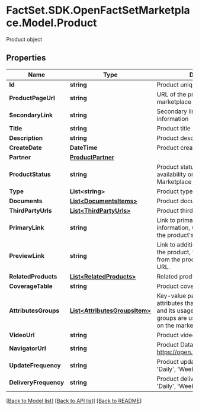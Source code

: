 # FactSet.SDK.OpenFactSetMarketplace.Model.Product
Product object

## Properties

Name | Type | Description | Notes
------------ | ------------- | ------------- | -------------
**Id** | **string** | Product unique identifier | 
**ProductPageUrl** | **string** | URL of the product&#39;s page on the marketplace catalog. | 
**SecondaryLink** | **string** | Secondary link with additional information | [optional] 
**Title** | **string** | Product title | 
**Description** | **string** | Product description | 
**CreateDate** | **DateTime** | Product creation date | 
**Partner** | [**ProductPartner**](ProductPartner.md) |  | 
**ProductStatus** | **string** | Product status pertaining to its availability on the Open:FactSet Marketplace | 
**Type** | **List&lt;string&gt;** | Product type | 
**Documents** | [**List&lt;DocumentsItems&gt;**](DocumentsItems.md) | Product documents | [optional] 
**ThirdPartyUrls** | [**List&lt;ThirdPartyUrls&gt;**](ThirdPartyUrls.md) | Product third party URLs | [optional] 
**PrimaryLink** | **string** | Link to primary product information, which is separate from the product&#39;s product page URL. | [optional] 
**PreviewLink** | **string** | Link to additional information on the product, which is separate from the product&#39;s product page URL. | [optional] 
**RelatedProducts** | [**List&lt;RelatedProducts&gt;**](RelatedProducts.md) | Related products | [optional] 
**CoverageTable** | **string** | Product coverage table (HTML) | [optional] 
**AttributesGroups** | [**List&lt;AttributesGroupsItem&gt;**](AttributesGroupsItem.md) | Key-value pairs of product attributes that describe the product and its usage. These attributes groups are used to filter products on the marketplace catalog. | [optional] 
**VideoUrl** | **string** | Product video URL | [optional] 
**NavigatorUrl** | **string** | Product Data Navigator URL, on https://open.factset.com/navigator/ | [optional] 
**UpdateFrequency** | **string** | Product update frequency, i.e. &#39;Daily&#39;, &#39;Weekly&#39;, etc. | [optional] 
**DeliveryFrequency** | **string** | Product delivery frequency, i.e. &#39;Daily&#39;, &#39;Weekly&#39;, etc. | [optional] 

[[Back to Model list]](../README.md#documentation-for-models) [[Back to API list]](../README.md#documentation-for-api-endpoints) [[Back to README]](../README.md)

